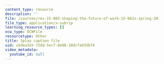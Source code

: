 ```yaml
---
content_type: resource
description: ''
file: /courses/res-15-003-shaping-the-future-of-work-15-662x-spring-2016/cbdea3e572dd5ec79e0828dcfa935bf4_yBvKhgnYLM4.srt
file_type: application/x-subrip
learning_resource_types: []
ocw_type: OCWFile
resourcetype: Other
title: 3play caption file
uid: cbdea3e5-72dd-5ec7-9e08-28dcfa935bf4
video_metadata:
  youtube_id: null
---
```

